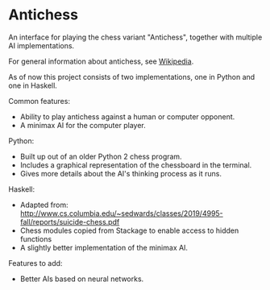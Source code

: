 # Antichess
An interface for playing the chess variant "Antichess", together with multiple AI implementations.

For general information about antichess, see [Wikipedia](https://en.wikipedia.org/wiki/Losing_chess).

As of now this project consists of two implementations, one in Python and one in Haskell.

Common features:
* Ability to play antichess against a human or computer opponent.
* A minimax AI for the computer player.

Python:
* Built up out of an older Python 2 chess program.
* Includes a graphical representation of the chessboard in the terminal.
* Gives more details about the AI's thinking process as it runs.

Haskell:
* Adapted from: http://www.cs.columbia.edu/~sedwards/classes/2019/4995-fall/reports/suicide-chess.pdf
* Chess modules copied from Stackage to enable access to hidden functions
* A slightly better implementation of the minimax AI.

Features to add:
* Better AIs based on neural networks.
